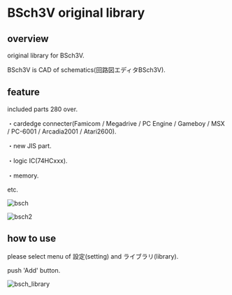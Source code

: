 # BSch3V original library

## overview

original library for BSch3V.

BSch3V is CAD of schematics(回路図エディタBSch3V).

## feature

included parts 280 over.

・cardedge connecter(Famicom / Megadrive / PC Engine / Gameboy / MSX / PC-6001 / Arcadia2001 / Atari2600).

・new JIS part.

・logic IC(74HCxxx).

・memory.

etc.

![bsch](https://user-images.githubusercontent.com/5597377/136212846-b60715c2-c8dc-49f7-b355-56c606ed71b1.png)

![bsch2](https://user-images.githubusercontent.com/5597377/136323493-1eb8a512-421b-4b12-a20a-a7f7409f48bd.png)


## how to use

please select menu of 設定(setting) and ライブラリ(library). 

push 'Add' button.

![bsch_library](https://user-images.githubusercontent.com/5597377/136212857-5eb969d9-c9f3-4b1d-af7a-fa736b46b057.png)
